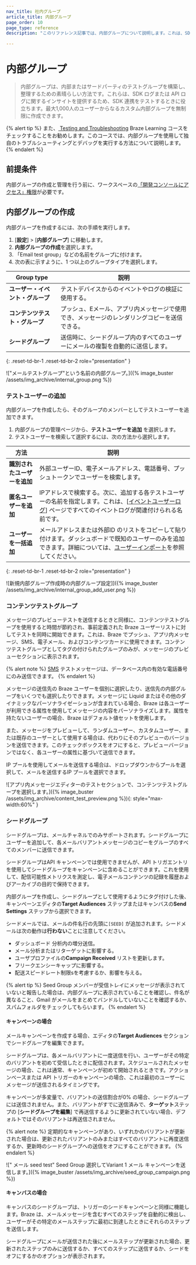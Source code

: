 ```yaml
---
nav_title: 社内グループ
article_title: 内部グループ
page_order: 10
page_type: reference
description: "このリファレンス記事では、内部グループについて説明します。これは、SDK 統合をテストする際に、テストデバイスのSDK またはAPI ログを把握するためのすばらしい方法です。"

---
```


# 内部グループ

> 内部グループは、内部またはサードパーティのテストグループを構築し、整理するための素晴らしい方法です。これらは、SDK ログまたは API ログに関するインサイトを提供するため、SDK 連携をテストするときに役立ちます。最大1,000人のユーザーからなるカスタム内部グループを無制限に作成できます。

{% alert tip %}
また、[ Testing and Troubleshooting](https://learning.braze.com/path/developer/testing-and-troubleshooting) Braze Learning コースをチェックすることをお勧めします。このコースでは、内部グループを使用して独自のトラブルシューティングとデバッグを実行する方法について説明します。
{% endalert %}

## 前提条件

内部グループの作成と管理を行う前に、ワークスペースの[「開発コンソールにアクセス」権限]({{site.baseurl}}/user_guide/administrative/manage_your_braze_users/user_permissions/#limited-and-team-role-permissions)が必要です。

## 内部グループの作成

内部グループを作成するには、次の手順を実行します。 

1. [**設定**] > [**内部グループ**] に移動します。
2. **内部グループの作成**を選択します。
3. 「Email test group」などの名前をグループに付けます。
4. 次の表に示すように、1 つ以上のグループタイプを選択します。

| Group type         | 説明                                                                                 |
|--------------------|---------------------------------------------------------------------------------------------|
| **ユーザー・イベント・グループ**   | テストデバイスからのイベントやログの検証に使用する。                                    |
| **コンテンツテスト・グループ** | プッシュ、Eメール、アプリ内メッセージで使用でき、メッセージのレンダリングコピーを送信できる。 |
| **シードグループ**         | 送信時に、シードグループ内のすべてのユーザーにメールの複製を自動的に送信します。               |
{: .reset-td-br-1 .reset-td-br-2 role="presentation" }

\!["メールテストグループ"という名前の内部グループ。]({% image_buster /assets/img_archive/internal_group.png %})

### テストユーザーの追加

内部グループを作成したら、そのグループのメンバーとしてテストユーザーを追加できます。 

1. 内部グループの管理ページから、**テストユーザーを追加** を選択します。
2. テストユーザーを検索して選択するには、次の方法から選択します。

| 方法                  | 説明                                                                                                                                                                                                                                          |
|-------------------------|------------------------------------------------------------------------------------------------------------------------------------------------------------------------------------------------------------------------------------------------------|
| **識別されたユーザーを追加** | 外部ユーザーID、電子メールアドレス、電話番号、プッシュトークンでユーザーを検索します。                                                                                                                                                           |
| **匿名ユーザーを追加**  | IPアドレスで検索する。次に、追加する各テストユーザーの名前を指定します。これは、[[イベントユーザーログ]({{site.baseurl}}/user_guide/administrative/app_settings/event_user_log_tab/)] ページですべてのイベントログが関連付けられる名前です。 |
| **ユーザーを一括追加**      | メールアドレスまたは外部ID のリストをコピーして貼り付けます。ダッシュボードで既知のユーザーのみを追加できます。詳細については、[ユーザーインポート]({{site.baseurl}}/user_guide/data/user_data_collection/user_import/)を参照してください。          |
{: .reset-td-br-1 .reset-td-br-2 role="presentation" }

\![新規内部グループ作成時の内部グループ設定]]({% image_buster /assets/img_archive/internal_group_add_user.png %})

### コンテンツテストグループ

メッセージのプレビューテストを送信するときと同様に、コンテンツテストグループを使用すると時間が節約され、事前定義された Braze ユーザーリストに対してテストを同時に開始できます。これは、Braze でプッシュ、アプリ内メッセージ、SMS、電子メール、およびコンテンツカードに使用できます。コンテンツテストグループとしてタグの付けられたグループのみが、メッセージのプレビューセクションに表示されます。

{% alert note %}
[SMS]({{site.baseurl}}/user_guide/message_building_by_channel/sms_mms_rcs/) テストメッセージは、データベース内の有効な電話番号にのみ送信できます。
{% endalert %}

メッセージの送信先の Braze ユーザーを個別に選択したり、送信先の内部グループをいくつでも選択したりできます。メッセージに Liquid またはその他のダイナミックなパーソナライゼーションが含まれている場合、Braze は各ユーザーが利用できる属性を使用してメッセージの内容をパーソナライズします。属性を持たないユーザーの場合、Braze はデフォルト値セットを使用します。

また、メッセージをプレビューして、ランダムユーザー、カスタムユーザー、または既存のユーザーとして使用する場合は、代わりにそのプレビューのバージョンを送信できます。このチェックボックスをオフにすると、プレビューバージョンではなく、各ユーザーの属性に基づいて送信できます。

IP プールを使用してメールを送信する場合は、ドロップダウンからプールを選択して、メールを送信するIP プールを選択できます。

\![アプリ内メッセージエディターのテストセクションで、コンテンツテストグループを選択します。]({% image_buster /assets/img_archive/content_test_preview.png %}){: style="max-width:60%" }

### シードグループ

シードグループは、メールチャネルでのみサポートされます。シードグループにユーザーを追加して、各メールバリアントメッセージのコピーをグループのすべてのメンバーに送信できます。

シードグループはAPI キャンペーンでは使用できませんが、API トリガエントリを使用してシードグループをキャンペーンに含めることができます。これを使用して、配信可能性メトリクスを測定し、電子メールコンテンツの記録を履歴およびアーカイブの目的で保持できます。 

内部グループを作成し、シードグループとして使用するようにタグ付けした後、キャンペーンエディタの**Target Audiences** ステップまたはキャンバスの**Send Settings** ステップから選択できます。 

シードメールでは、メールの件名行の先頭に`[SEED]` が追加されます。シードメールは次の動作は**行わない**ことに注意してください。

- ダッシュボード 分析内の増分送信。
- メール分析またはリターゲットに影響する。 
- ユーザプロファイルの**Campaign Received** リストを更新します。
- フリークエンシーキャップに影響する。
- 配送スピードレート制限sを考慮するか、影響を与える。

{% alert tip %}
Seed Group メンバーが受信トレイにメッセージが表示されていないと報告した場合は、内部グループに表示されていることを確認し、件名が異なること、Gmail がメールをまとめてバンドルしていないことを確認するか、スパムフォルダをチェックしてもらいます。
{% endalert %}

#### キャンペーンの場合

メールキャンペーンを作成する場合、エディタの**Target Audiences** セクションでシードグループを編集できます。

シードグループは、各メールバリアントに一度送信を行い、ユーザーがその特定のバリアントを初めて受信したときに配信されます。スケジュールされたメッセージの場合、これは通常、キャンペーンが初めて開始されるときです。アクションベースまたは API トリガーのキャンペーンの場合、これは最初のユーザーにメッセージが送信されるタイミングです。

キャンペーンが多変量で、バリアントの送信割合が0% の場合、シードグループには送信されません。また、バリアントがすでに送信済みで、**ターゲット**ステップの [**シードグループを編集**] で再送信するように更新されていない場合、デフォルトではそのバリアントは再送信されません。

{% alert note %}
定期的なキャンペーンがあり、いずれかのバリアントが更新された場合は、更新されたバリアントのみまたはすべてのバリアントに再度送信するか、更新時のシードグループへの送信をオフにすることができます。
{% endalert %}

\![" メール seed test" Seed Group 選択してVariant 1 メール キャンペーンを送信します。]({% image_buster /assets/img_archive/seed_group_campaign.png %})

#### キャンバスの場合

キャンバスのシードグループは、トリガーのシードキャンペーンと同様に機能します。Braze は、メールメッセージを含むすべてのステップを自動的に検出し、ユーザーがその特定のメールステップに最初に到達したときにそれらのステップを送信します。

シードグループにメールが送信された後にメールステップが更新された場合、更新されたステップのみに送信するか、すべてのステップに送信するか、シードをオフにするかのオプションが表示されます。

